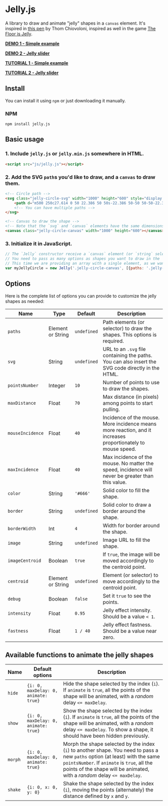 # Jelly.js

A library to draw and animate "jelly" shapes in a `canvas` element. It's inspired in [this pen](http://codepen.io/thomcc/pen/gzbjF) by Thom Chiovoloni, inspired as well in the game [The Floor is Jelly](http://thefloorisjelly.com/).

[**DEMO 1 - Simple example**](https://lmgonzalves.github.io/jelly/)

[**DEMO 2 - Jelly slider**](https://lmgonzalves.github.io/jelly/jellyfish.html)

[**TUTORIAL 1 - Simple example**](https://scotch.io/tutorials/drawing-and-animating-jelly-shapes-with-canvas)

[**TUTORIAL 2 - Jelly slider**](https://scotch.io/tutorials/drawing-and-animating-jelly-shapes-with-canvas-part-2)

## Install

You can install it using `npm` or just downloading it manually.

### NPM

```
npm install jelly.js
```

## Basic usage

### 1. Include `jelly.js` or `jelly.min.js` somewhere in HTML.

```html
<script src="js/jelly.js"></script>
```

### 2. Add the SVG `path`s you'd like to draw, and a `canvas` to draw them.

```html
<!-- Circle path -->
<svg class="jelly-circle-svg" width="1000" height="600" style="display: none">
    <path d="m500 250c27.614 0 50 22.386 50 50s-22.386 50-50 50-50-22.386-50-50 22.386-50 50-50z"/>
    <!-- You can have multiple paths -->
</svg>

<!-- Canvas to draw the shape -->
<!-- Note that the `svg` and `canvas` elements have the same dimensions -->
<canvas class="jelly-circle-canvas" width="1000" height="600"></canvas>
```

### 3. Initialize it in JavaScript.

```js
// The `Jelly` constructor receive a `canvas` element (or `string` selector) and an array of objects as `options` (see details below).
// You need to pass as many options as shapes you want to draw in the `canvas`
// This time we are providing an array with a single element, as we want to draw a single shape
var myJellyCircle = new Jelly('.jelly-circle-canvas', [{paths: '.jelly-circle-svg path'}]);
```

## Options

Here is the complete list of options you can provide to customize the jelly shapes as needed:

| Name                    | Type                    | Default                                                              | Description |
|-------------------------|-------------------------|----------------------------------------------------------------------|-------------|
|`paths`                  | Element or String       | `undefined`                                                          | Path elements (or selector) to draw the shapes. This options is required. |
|`svg`                    | String                  | `undefined`                                                          | URL to an `.svg` file containing the paths. You can also insert the SVG code directly in the HTML. |
|`pointsNumber`           | Integer                 | `10`                                                                 | Number of points to use to draw the shapes. |
|`maxDistance`            | Float                   | `70`                                                                 | Max distance (in pixels) among points to start pulling. |
|`mouseIncidence`         | Float                   | `40`                                                                 | Incidence of the mouse. More incidence means more reaction, and it increases proportionately to mouse speed. |
|`maxIncidence`           | Float                   | `40`                                                                 | Max incidence of the mouse. No matter the speed, incidence will never be greater than this value. |
|`color`                  | String                  | `'#666'`                                                             | Solid color to fill the shape. |
|`border`                 | String                  | `undefined`                                                          | Solid color to draw a border around the shape. |
|`borderWidth`            | Int                     | `4`                                                                  | Width for border around the shape. |
|`image`                  | String                  | `undefined`                                                          | Image URL to fill the shape. |
|`imageCentroid`          | Boolean                 | `true`                                                               | If `true`, the image will be moved accordingly to the centroid point. |
|`centroid`               | Element or String       | `undefined`                                                          | Element (or selector) to move accordingly to the centroid point. |
|`debug`                  | Boolean                 | `false`                                                              | Set it `true` to see the points. |
|`intensity`              | Float                   | `0.95`                                                               | Jelly effect intensity. Should be a value `< 1`. |
|`fastness`               | Float                   | `1 / 40`                                                             | Jelly effect fastness. Should be a value near zero. |

## Available functions to animate the jelly shapes

| Name                    | Default options                                        | Description |
|-------------------------|--------------------------------------------------------|-------------|
|`hide`                   | `{i: 0, maxDelay: 0, animate: true}`                   | Hide the shape selected by the index (`i`). If `animate` is `true`, all the points of the shape will be animated, with a *random* delay `<= maxDelay`. |
|`show`                   | `{i: 0, maxDelay: 0, animate: true}`                   | Show the shape selected by the index (`i`). If `animate` is `true`, all the points of the shape will be animated, with a *random* delay `<= maxDelay`. To show a shape, it should have been hidden previously. |
|`morph`                  | `{i: 0, maxDelay: 0, animate: true}`                   | Morph the shape selected by the index (`i`) to another shape. You need to pass a new `paths` option (at least) with the same `pointsNumber`. If `animate` is `true`, all the points of the shape will be animated, with a *random* delay `<= maxDelay`.  |
|`shake`                  | `{i: 0, x: 0, y: 0}`                                   | Shake the shape selected by the index (`i`), moving the points (alternately) the distance defined by `x` and `y`.

